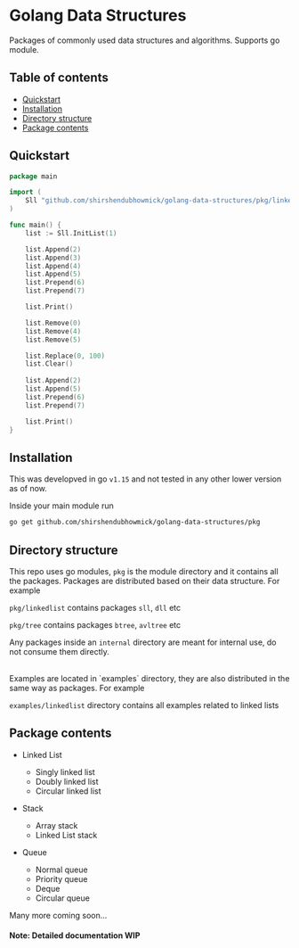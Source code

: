 # Golang Data Structures

Packages of commonly used data structures and algorithms. Supports go module.

## Table of contents
* [Quickstart](#Quickstart)
* [Installation](#Installation)
* [Directory structure](#Directory-structure)
* [Package contents](#Package-contents)

## Quickstart

```go
package main

import (
	Sll "github.com/shirshendubhowmick/golang-data-structures/pkg/linkedlist/sll"
)

func main() {
	list := Sll.InitList(1)

	list.Append(2)
	list.Append(3)
	list.Append(4)
	list.Append(5)
	list.Prepend(6)
	list.Prepend(7)

	list.Print()

	list.Remove(0)
	list.Remove(4)
	list.Remove(5)

	list.Replace(0, 100)
	list.Clear()
  
	list.Append(2)
	list.Append(5)
	list.Prepend(6)
	list.Prepend(7)

	list.Print()
}
```

## Installation
This was developved in go `v1.15` and not tested in any other lower version as of now.

Inside your main module run

```bash
go get github.com/shirshendubhowmick/golang-data-structures/pkg
```


## Directory structure

This repo uses go modules, `pkg` is the module directory and it contains all the packages.
Packages are distributed based on their data structure.
For example

`pkg/linkedlist` contains packages `sll`, `dll` etc

`pkg/tree` contains packages `btree`, `avltree` etc

Any packages inside an `internal` directory are meant for internal use, do not consume them directly.

<br>
Examples are located in `examples` directory, they are also distributed in the same way as packages.
For example

`examples/linkedlist` directory contains all examples related to linked lists

## Package contents

* Linked List
  * Singly linked list
  * Doubly linked list
  * Circular linked list

* Stack
  * Array stack
  * Linked List stack

* Queue
  * Normal queue
  * Priority queue
  * Deque
  * Circular queue

Many more coming soon...



#### Note: Detailed documentation WIP
